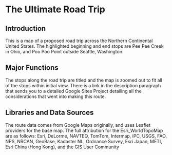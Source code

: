 The Ultimate Road Trip
======================

## Introduction
 This is a map of a proposed road trip across the Northern Continental United States. The highlighted beginning and end stops are Pee Pee Creek in Ohio, and Poo Poo Point outside Seattle, Washington.

## Major Functions
The stops along the road trip are titled and the map is zoomed out to fit all of the stops within initial view. There is a link in the description paragraph that sends you to a detailed Google Sites Project detailing all the considerations that went into making this route.

## Libraries and Data Sources
The route data comes from Google Maps originally, and uses Leaflet providers for the base map. The full attribution for the Esri_WorldTopoMap are as follows:  Esri, DeLorme, NAVTEQ, TomTom, Intermap, iPC, USGS, FAO, NPS, NRCAN, GeoBase, Kadaster NL, Ordnance Survey, Esri Japan, METI, Esri China (Hong Kong), and the GIS User Community
